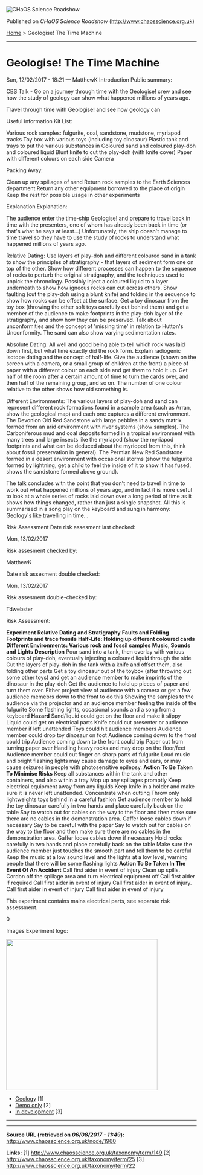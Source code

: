 <img src="http://www.chaosscience.org.uk/sites/default/files/garland_logo.png" alt="CHaOS Science Roadshow" id="logo" class="print-logo" />

Published on *CHaOS Science Roadshow* (<http://www.chaosscience.org.uk>)

[Home](http://www.chaosscience.org.uk/) &gt; Geologise! The Time Machine

------------------------------------------------------------------------

Geologise! The Time Machine
===========================

<span class="submitted">Sun, 12/02/2017 - 18:21 — MatthewK</span>
Introduction
Public summary: 

CBS Talk - Go on a journey through time with the Geologise! crew and see how the study of geology can show what happened millions of years ago.

Travel through time with Geologise! and see how geology can

Useful information
Kit List: 

Various rock samples: fulgurite, coal, sandstone, mudstone, myriapod tracks
Toy box with various toys (including toy dinosaur)
Plastic tank and trays to put the various substances in
Coloured sand and coloured play-doh and coloured liquid
Blunt knife to cut the play-doh (with knife cover)
Paper with different colours on each side
Camera

Packing Away: 

Clean up any spillages of sand
Return rock samples to the Earth Sciences department
Return any other equipment borrowed to the place of origin
Keep the rest for possible usage in other experiments

Explanation
Explanation: 

The audience enter the time-ship Geologise! and prepare to travel back in time with the presenters, one of whom has already been back in time (or that's what he says at least...) Unfortunately, the ship doesn't manage to time travel so they have to use the study of rocks to understand what happened millions of years ago.

Relative Dating:
Use layers of play-doh and different coloured sand in a tank to show the principles of stratigraphy - that layers of sediment form one on top of the other. Show how different processes can happen to the sequence of rocks to perturb the original stratigraphy, and the techniques used to unpick the chronology. Possibly inject a coloured liquid to a layer underneath to show how igneous rocks can cut across others. Show faulting (cut the play-doh using a blunt knife) and folding in the sequence to show how rocks can be offset at the surface. Get a toy dinosaur from the toy box (throwing the other soft toys carefully out behind them) and get a member of the audience to make footprints in the play-doh layer of the stratigraphy, and show how they can be preserved. Talk about unconformities and the concept of 'missing time' in relation to Hutton's Unconformity. The sand can also show varying sedimentation rates.

Absolute Dating:
All well and good being able to tell which rock was laid down first, but what time exactly did the rock form. Explain radiogenic isotope dating and the concept of half-life. Give the audience (shown on the screen with a camera, or a small group of children at the front) a piece of paper with a different colour on each side and get them to hold it up. Get half of the room after a certain amount of time to turn the cards over, and then half of the remaining group, and so on. The number of one colour relative to the other shows how old something is.

Different Environments:
The various layers of play-doh and sand can represent different rock formations found in a sample area (such as Arran, show the geological map) and each one captures a different environment. The Devonion Old Red Sandstone with large pebbles in a sandy matrix formed from an arid environment with river systems (show samples). The Carboniferous mud and coal deposits formed in a tropical environment with many trees and large insects like the myriapod (show the myriapod footprints and what can be deduced about the myriopod from this, think about fossil preservation in general). The Permian New Red Sandstone formed in a desert environment with occasional storms (show the fulgurite formed by lightning, get a child to feel the inside of it to show it has fused, shows the sandstone formed above ground).

The talk concludes with the point that you don't need to travel in time to work out what happened millions of years ago, and in fact it is more useful to look at a whole series of rocks laid down over a long period of time as it shows how things changed, rather than just a single snapshot. All this is summarised in a song play on the keyboard and sung in harmony: Geology's like travelling in time...

Risk Assessment
Date risk assesment last checked: 

<span class="date-display-single">Mon, 13/02/2017</span>

Risk assesment checked by: 

MatthewK

Date risk assesment double checked: 

<span class="date-display-single">Mon, 13/02/2017</span>

Risk assesment double-checked by: 

Tdwebster

Risk Assessment: 

**Experiment**
**Relative Dating and Stratigraphy**
**Faults and Folding**
**Footprints and trace fossils**
**Half-Life: Holding up different coloured cards**
**Different Environments: Various rock and fossil samples**
**Music, Sounds and Lights**
**Description**
Pour sand into a tank, then overlay with various colours of play-doh, eventually injecting a coloured liquid through the side
Cut the layers of play-doh in the tank with a knife and offset them, also folding other parts
Get a toy dinosaur out of the toybox (after throwing out some other toys) and get an audience member to make imprints of the dinosaur in the play-doh
Get the audience to hold up pieces of paper and turn them over. Either project view of audience with a camera or get a few audience memebrs down to the front to do this
Showing the samples to the audience via the projector and an audience member feeling the inside of the fulgurite
Some flashing lights, occasional sounds and a song from a keyboard
**Hazard**
Sand/liquid could get on the floor and make it slippy
Liquid could get on electrical parts
Knife could cut presenter or audience member if left unattended
Toys could hit audience members
Audience member could drop toy dinosaur on foot
Audience coming down to the front could trip
Audience coming down to the front could trip
Paper cut from turning paper over
Handling heavy rocks and may drop on the floor/feet
Audience member could cut finger on sharp parts of fulgurite
Loud music and bright flashing lights may cause damage to eyes and ears, or may cause seizures in people with photosensitive epilepsy.
**Action To Be Taken To Minimise Risks**
Keep all substances within the tank and other containers, and also within a tray
Mop up any spillages promptly
Keep electrical equipment away from any liquids
Keep knife in a holder and make sure it is never left unattended. Concentrate when cutting
Throw only lightweights toys behind in a careful fashion
Get audience member to hold the toy dinosaur carefully in two hands and place carefully back on the table
Say to watch out for cables on the way to the floor and then make sure there are no cables in the demonstration area. Gaffer loose cables down if necessary
Say to be careful with the paper
Say to watch out for cables on the way to the floor and then make sure there are no cables in the demonstration area. Gaffer loose cables down if necessary
Hold rocks carefully in two hands and place carefully back on the table
Make sure the audience member just touches the smooth part and tell them to be careful
Keep the music at a low sound level and the lights at a low level, warning people that there will be some flashing lights
**Action To Be Taken In The Event Of An Accident**
Call first aider in event of injury
Clean up spills.
Cordon off the spillage area and turn electrical equipment off
Call first aider if required
Call first aider in event of injury
Call first aider in event of injury.
Call first aider in event of injury
Call first aider in event of injury

This experiment contains mains electrical parts, see separate risk assessment.

0

Images
Experiment logo: 

<img src="http://www.chaosscience.org.uk/sites/default/files/imagefield_default_images/unknownexpt.png?1321624030" class="imagefield imagefield-field_experiment_logo" width="400" height="400" />

-   [Geology](http://www.chaosscience.org.uk/taxonomy/term/149) <span class="print-footnote">\[1\]</span>
-   [Demo only](http://www.chaosscience.org.uk/taxonomy/term/25 "Demonstration type experiments and lectures, not suitable for assignment for standard events.") <span class="print-footnote">\[2\]</span>
-   [In development](http://www.chaosscience.org.uk/taxonomy/term/22 "This experiment doesn't actually exist yet, but might in the future!") <span class="print-footnote">\[3\]</span>

****

------------------------------------------------------------------------

**Source URL (retrieved on *06/08/2017 - 11:49*):** <http://www.chaosscience.org.uk/node/1960>

**Links:**
\[1\] http://www.chaosscience.org.uk/taxonomy/term/149
\[2\] http://www.chaosscience.org.uk/taxonomy/term/25
\[3\] http://www.chaosscience.org.uk/taxonomy/term/22

